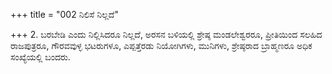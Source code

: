+++
title = "002 ನಿಲಿಸೆ ನಿಲ್ಲದೆ"

+++
2. ಬರಬೇಡಿ ಎಂದು ನಿಲ್ಲಿಸಿದರೂ ನಿಲ್ಲದೆ, ಅರಸನ ಬಳಿಯಲ್ಲಿ ಶ್ರೇಷ್ಠ ಮಂಡಲೇಶ್ವರರೂ, ಪ್ರೀತಿಯಿಂದ ಸಲಹಿದ ರಾಜಪುತ್ರರೂ, ಗೌರವವುಳ್ಳ ಭಟರುಗಳೂ, ಎಪ್ಪತ್ತೆರಡು ನಿಯೋಗಿಗಳು, ಮುನಿಗಳು, ಶ್ರೇಷ್ಠರಾದ ಬ್ರಾಹ್ಮಣರೂ ಅಧಿಕ ಸಂಖ್ಯೆಯಲ್ಲಿ ಬಂದರು.